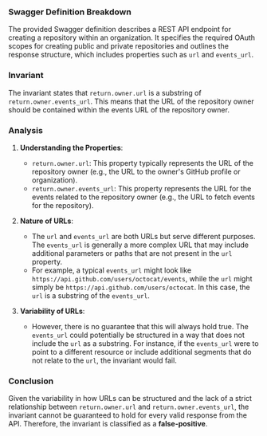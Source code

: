 ### Swagger Definition Breakdown
The provided Swagger definition describes a REST API endpoint for creating a repository within an organization. It specifies the required OAuth scopes for creating public and private repositories and outlines the response structure, which includes properties such as `url` and `events_url`.

### Invariant
The invariant states that `return.owner.url` is a substring of `return.owner.events_url`. This means that the URL of the repository owner should be contained within the events URL of the repository owner.

### Analysis
1. **Understanding the Properties**:  
   - `return.owner.url`: This property typically represents the URL of the repository owner (e.g., the URL to the owner's GitHub profile or organization).
   - `return.owner.events_url`: This property represents the URL for the events related to the repository owner (e.g., the URL to fetch events for the repository).

2. **Nature of URLs**:  
   - The `url` and `events_url` are both URLs but serve different purposes. The `events_url` is generally a more complex URL that may include additional parameters or paths that are not present in the `url` property.
   - For example, a typical `events_url` might look like `https://api.github.com/users/octocat/events`, while the `url` might simply be `https://api.github.com/users/octocat`. In this case, the `url` is a substring of the `events_url`.

3. **Variability of URLs**:  
   - However, there is no guarantee that this will always hold true. The `events_url` could potentially be structured in a way that does not include the `url` as a substring. For instance, if the `events_url` were to point to a different resource or include additional segments that do not relate to the `url`, the invariant would fail.

### Conclusion
Given the variability in how URLs can be structured and the lack of a strict relationship between `return.owner.url` and `return.owner.events_url`, the invariant cannot be guaranteed to hold for every valid response from the API. Therefore, the invariant is classified as a **false-positive**.
